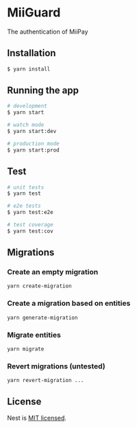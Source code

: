 # MiiGuard
The authentication of MiiPay

## Installation

```bash
$ yarn install
```

## Running the app

```bash
# development
$ yarn start

# watch mode
$ yarn start:dev

# production mode
$ yarn start:prod
```

## Test

```bash
# unit tests
$ yarn test

# e2e tests
$ yarn test:e2e

# test coverage
$ yarn test:cov
```

## Migrations

### Create an empty migration

```
yarn create-migration
```

### Create a migration based on entities

```
yarn generate-migration
```

### Migrate entities

```
yarn migrate
```

### Revert migrations (untested)

```
yarn revert-migration ...
```

## License

Nest is [MIT licensed](LICENSE).
